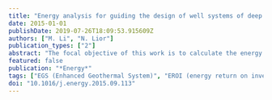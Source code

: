 ```yaml
---
title: "Energy analysis for guiding the design of well systems of deep Enhanced Geothermal Systems"
date: 2015-01-01
publishDate: 2019-07-26T18:09:53.915609Z
authors: ["M. Li", "N. Lior"]
publication_types: ["2"]
abstract: "The focal objective of this work is to calculate the energy consumption for constructing the EGS (Enhanced Geothermal Systems) wells, to examine the energy (heat and power) performance of such well systems, and to propose and evaluate several ways for improving that performance. A model was developed to compute the pressure and temperature fields of the geofluid flowing in the production and injection wells to be able to calculate the flow pumping energy consumption, and the heat gain/loss during its flow in/out of the enhanced reservoir, for wells up to 10 km deep. The total well construction energy consumption was calculated to be 19.40 TJ/(km of well) for the considered well configurations, and increases approximately linearly with the flow cross section area of the well. Several ways to improve the energy performance of the wells, by increasing the heat output of the production wells and decreasing the required power for pumping the geofluid were evaluated: (1) increasing the number of injection/production wells to reduce the pressure drop in each, (2) increasing the flow cross section of the injection/projection well, and (3) adding thermal insulation to the circumference of the production wells (to reduce the geofluid heat loss to the rock). Most of these methods were found to indeed increase the power output of the geothermal system but have increased the construction energy requirement somewhat more. More energy efficient drilling methods and materials of lower embodied energy can lead to a higher EROI (energy return on investment). The EROI of the recommended EGS well system designs ranged from 33.8 to 286.2."
featured: false
publication: "*Energy*"
tags: ["EGS (Enhanced Geothermal System)", "EROI (energy return on investment)", "Energy reduction for constructing EGS well systems", "Flow and heat transfer in geothermal wells", "Geothermal well drilling", "Well-construction embodied energy"]
doi: "10.1016/j.energy.2015.09.113"
---
```


